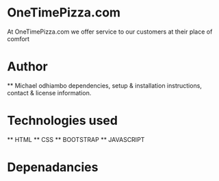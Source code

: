 # OneTimePizza.com
At OneTimePizza.com we offer service to our customers at their place of comfort

# Author
** Michael odhiambo
dependencies, setup & installation instructions, contact & license information.
# Technologies used
** HTML
** CSS
** BOOTSTRAP
** JAVASCRIPT

# Depenadancies




